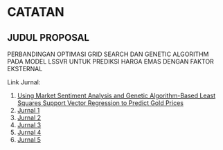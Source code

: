 # CATATAN

## JUDUL PROPOSAL  
PERBANDINGAN OPTIMASI GRID SEARCH
DAN GENETIC ALGORITHM PADA MODEL
LSSVR UNTUK PREDIKSI HARGA EMAS
DENGAN FAKTOR EKSTERNAL

Link Jurnal: 
1. [Using Market Sentiment Analysis and Genetic
Algorithm-Based Least Squares Support Vector Regression
to Predict Gold Prices](https://link.springer.com/article/10.2991/ijcis.d.200214.002)
2. [Jurnal 1](https://www.mdpi.com/1911-8074/14/5/198)
3. [Jurnal 2](https://ejournal.undip.ac.id/index.php/media_statistika/article/view/8291)
4. [Jurnal 3](https://kuey.net/index.php/kuey/article/download/5928/4252/12107)
5. [Jurnal 4](https://jurnal.untan.ac.id/index.php/justin/article/view/73386/75676600902)
6. [Jurnal 5](https://doi.org/10.51401/jinteks.v6i3.4247)
   
